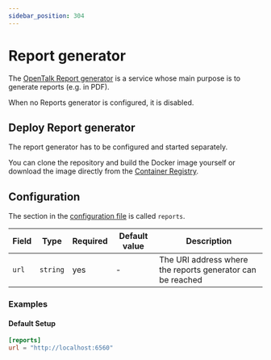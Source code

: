 ```yaml
---
sidebar_position: 304
---
```


# Report generator

The [OpenTalk Report generator](https://gitlab.opencode.de/opentalk/terdoc) is a service whose main purpose is to generate reports (e.g. in PDF).

When no Reports generator is configured, it is disabled.

## Deploy Report generator

The report generator has to be configured and started separately.

You can clone the repository and build the Docker image yourself or download the image directly from the [Container Registry](https://gitlab.opencode.de/opentalk/terdoc/container_registry).

## Configuration

The section in the [configuration file](../../core/configuration.md) is called `reports`.

| Field     | Type     | Required | Default value | Description                                                |
| --------- | -------- | -------- | ------------- | ---------------------------------------------------------- |
| `url`     | `string` | yes      | -             | The URI address where the reports generator can be reached |

### Examples

#### Default Setup

```toml
[reports]
url = "http://localhost:6560"
```
